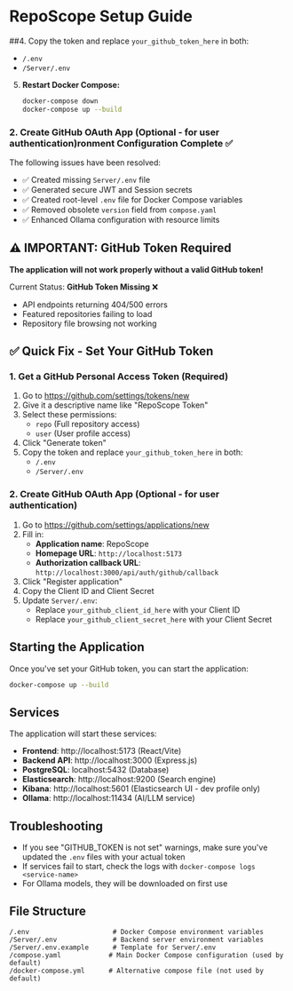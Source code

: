 # RepoScope Setup Guide

##4. Copy the token and replace `your_github_token_here` in both:
   - `/.env`
   - `/Server/.env`
5. **Restart Docker Compose:**
   ```bash
   docker-compose down
   docker-compose up --build
   ```

### 2. Create GitHub OAuth App (Optional - for user authentication)ronment Configuration Complete ✅

The following issues have been resolved:
- ✅ Created missing `Server/.env` file
- ✅ Generated secure JWT and Session secrets
- ✅ Created root-level `.env` file for Docker Compose variables
- ✅ Removed obsolete `version` field from `compose.yaml`
- ✅ Enhanced Ollama configuration with resource limits

## ⚠️ **IMPORTANT: GitHub Token Required**

**The application will not work properly without a valid GitHub token!** 

Current Status: **GitHub Token Missing** ❌
- API endpoints returning 404/500 errors
- Featured repositories failing to load  
- Repository file browsing not working

## ✅ **Quick Fix - Set Your GitHub Token**

### 1. Get a GitHub Personal Access Token (Required)
1. Go to https://github.com/settings/tokens/new
2. Give it a descriptive name like "RepoScope Token"
3. Select these permissions:
   - `repo` (Full repository access)
   - `user` (User profile access)
4. Click "Generate token"
5. Copy the token and replace `your_github_token_here` in both:
   - `/.env`
   - `/Server/.env`

### 2. Create GitHub OAuth App (Optional - for user authentication)
1. Go to https://github.com/settings/applications/new
2. Fill in:
   - **Application name**: RepoScope
   - **Homepage URL**: `http://localhost:5173`
   - **Authorization callback URL**: `http://localhost:3000/api/auth/github/callback`
3. Click "Register application"
4. Copy the Client ID and Client Secret
5. Update `Server/.env`:
   - Replace `your_github_client_id_here` with your Client ID
   - Replace `your_github_client_secret_here` with your Client Secret

## Starting the Application

Once you've set your GitHub token, you can start the application:

```bash
docker-compose up --build
```

## Services

The application will start these services:
- **Frontend**: http://localhost:5173 (React/Vite)
- **Backend API**: http://localhost:3000 (Express.js)
- **PostgreSQL**: localhost:5432 (Database)
- **Elasticsearch**: http://localhost:9200 (Search engine)
- **Kibana**: http://localhost:5601 (Elasticsearch UI - dev profile only)
- **Ollama**: http://localhost:11434 (AI/LLM service)

## Troubleshooting

- If you see "GITHUB_TOKEN is not set" warnings, make sure you've updated the `.env` files with your actual token
- If services fail to start, check the logs with `docker-compose logs <service-name>`
- For Ollama models, they will be downloaded on first use

## File Structure
```
/.env                     # Docker Compose environment variables
/Server/.env              # Backend server environment variables  
/Server/.env.example      # Template for Server/.env
/compose.yaml            # Main Docker Compose configuration (used by default)
/docker-compose.yml      # Alternative compose file (not used by default)
```
